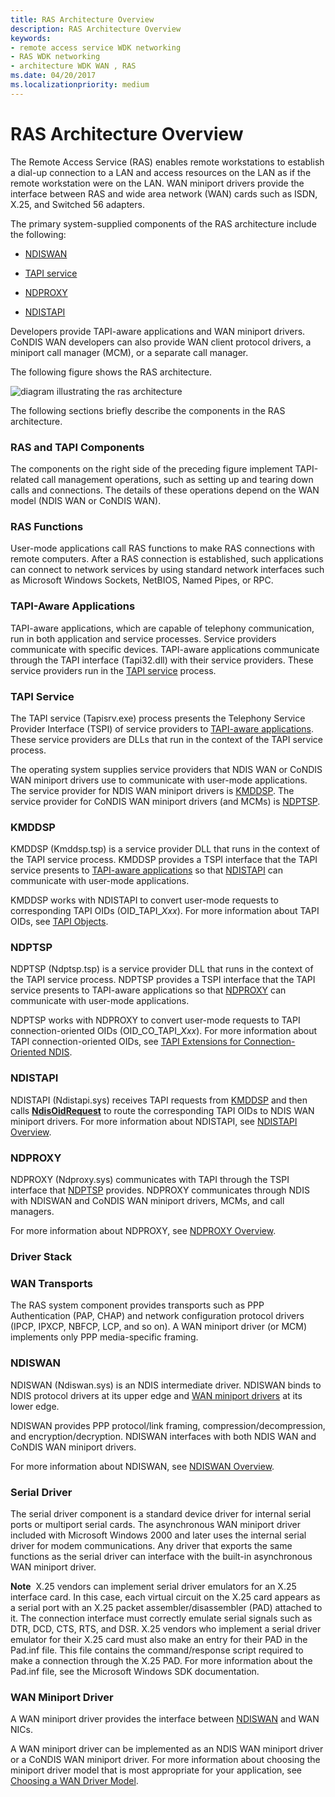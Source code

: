 ```yaml
---
title: RAS Architecture Overview
description: RAS Architecture Overview
keywords:
- remote access service WDK networking
- RAS WDK networking
- architecture WDK WAN , RAS
ms.date: 04/20/2017
ms.localizationpriority: medium
---
```


# RAS Architecture Overview





The Remote Access Service (RAS) enables remote workstations to establish a dial-up connection to a LAN and access resources on the LAN as if the remote workstation were on the LAN. WAN miniport drivers provide the interface between RAS and wide area network (WAN) cards such as ISDN, X.25, and Switched 56 adapters.

The primary system-supplied components of the RAS architecture include the following:

-   [NDISWAN](#ddk-ndiswan-ng)

-   [TAPI service](#ddk-tapi-service-ng)

-   [NDPROXY](#ddk-ndproxy-ng)

-   [NDISTAPI](#ddk-ndistapi-ng)

Developers provide TAPI-aware applications and WAN miniport drivers. CoNDIS WAN developers can also provide WAN client protocol drivers, a miniport call manager (MCM), or a separate call manager.

The following figure shows the RAS architecture.

![diagram illustrating the ras architecture](images/condsras.png)

The following sections briefly describe the components in the RAS architecture.

### RAS and TAPI Components

The components on the right side of the preceding figure implement TAPI-related call management operations, such as setting up and tearing down calls and connections. The details of these operations depend on the WAN model (NDIS WAN or CoNDIS WAN).

### <a href="" id="ddk-ras-functions-ng"></a>RAS Functions

User-mode applications call RAS functions to make RAS connections with remote computers. After a RAS connection is established, such applications can connect to network services by using standard network interfaces such as Microsoft Windows Sockets, NetBIOS, Named Pipes, or RPC.

### <a href="" id="ddk-tapi-aware-applications-ng"></a>TAPI-Aware Applications

TAPI-aware applications, which are capable of telephony communication, run in both application and service processes. Service providers communicate with specific devices. TAPI-aware applications communicate through the TAPI interface (Tapi32.dll) with their service providers. These service providers run in the [TAPI service](#ddk-tapi-service-ng) process.

### <a href="" id="ddk-tapi-service-ng"></a>TAPI Service

The TAPI service (Tapisrv.exe) process presents the Telephony Service Provider Interface (TSPI) of service providers to [TAPI-aware applications](#ddk-tapi-aware-applications-ng). These service providers are DLLs that run in the context of the TAPI service process.

The operating system supplies service providers that NDIS WAN or CoNDIS WAN miniport drivers use to communicate with user-mode applications. The service provider for NDIS WAN miniport drivers is [KMDDSP](#ddk-kmddsp-ng). The service provider for CoNDIS WAN miniport drivers (and MCMs) is [NDPTSP](#ddk-ndptsp-ng).

### <a href="" id="ddk-kmddsp-ng"></a>KMDDSP

KMDDSP (Kmddsp.tsp) is a service provider DLL that runs in the context of the TAPI service process. KMDDSP provides a TSPI interface that the TAPI service presents to [TAPI-aware applications](#ddk-tapi-aware-applications-ng) so that [NDISTAPI](#ddk-ndistapi-ng) can communicate with user-mode applications.

KMDDSP works with NDISTAPI to convert user-mode requests to corresponding TAPI OIDs (OID\_TAPI\_*Xxx*). For more information about TAPI OIDs, see [TAPI Objects](/previous-versions/windows/hardware/network/ff564235(v=vs.85)).

### <a href="" id="ddk-ndptsp-ng"></a>NDPTSP

NDPTSP (Ndptsp.tsp) is a service provider DLL that runs in the context of the TAPI service process. NDPTSP provides a TSPI interface that the TAPI service presents to TAPI-aware applications so that [NDPROXY](#ddk-ndproxy-ng) can communicate with user-mode applications.

NDPTSP works with NDPROXY to convert user-mode requests to TAPI connection-oriented OIDs (OID\_CO\_TAPI\_*Xxx*). For more information about TAPI connection-oriented OIDs, see [TAPI Extensions for Connection-Oriented NDIS](./tapi-extension-oids-for-connection-oriented-ndis.md).

### <a href="" id="ddk-ndistapi-ng"></a>NDISTAPI

NDISTAPI (Ndistapi.sys) receives TAPI requests from [KMDDSP](#ddk-kmddsp-ng) and then calls [**NdisOidRequest**](/windows-hardware/drivers/ddi/ndis/nf-ndis-ndisoidrequest) to route the corresponding TAPI OIDs to NDIS WAN miniport drivers. For more information about NDISTAPI, see [NDISTAPI Overview](ndistapi-overview.md).

### <a href="" id="ddk-ndproxy-ng"></a>NDPROXY

NDPROXY (Ndproxy.sys) communicates with TAPI through the TSPI interface that [NDPTSP](#ddk-ndptsp-ng) provides. NDPROXY communicates through NDIS with NDISWAN and CoNDIS WAN miniport drivers, MCMs, and call managers.

For more information about NDPROXY, see [NDPROXY Overview](ndproxy-overview.md).

### Driver Stack

### <a href="" id="ddk-wan-transports-ng"></a>WAN Transports

The RAS system component provides transports such as PPP Authentication (PAP, CHAP) and network configuration protocol drivers (IPCP, IPXCP, NBFCP, LCP, and so on). A WAN miniport driver (or MCM) implements only PPP media-specific framing.

### <a href="" id="ddk-ndiswan-ng"></a>NDISWAN

NDISWAN (Ndiswan.sys) is an NDIS intermediate driver. NDISWAN binds to NDIS protocol drivers at its upper edge and [WAN miniport drivers](wan-miniport-drivers.md) at its lower edge.

NDISWAN provides PPP protocol/link framing, compression/decompression, and encryption/decryption. NDISWAN interfaces with both NDIS WAN and CoNDIS WAN miniport drivers.

For more information about NDISWAN, see [NDISWAN Overview](ndiswan-overview.md).

### <a href="" id="ddk-serial-driver-ng"></a>Serial Driver

The serial driver component is a standard device driver for internal serial ports or multiport serial cards. The asynchronous WAN miniport driver included with Microsoft Windows 2000 and later uses the internal serial driver for modem communications. Any driver that exports the same functions as the serial driver can interface with the built-in asynchronous WAN miniport driver.

**Note**  X.25 vendors can implement serial driver emulators for an X.25 interface card. In this case, each virtual circuit on the X.25 card appears as a serial port with an X.25 packet assembler/disassembler (PAD) attached to it. The connection interface must correctly emulate serial signals such as DTR, DCD, CTS, RTS, and DSR.
X.25 vendors who implement a serial driver emulator for their X.25 card must also make an entry for their PAD in the Pad.inf file. This file contains the command/response script required to make a connection through the X.25 PAD. For more information about the Pad.inf file, see the Microsoft Windows SDK documentation.

 

### WAN Miniport Driver

A WAN miniport driver provides the interface between [NDISWAN](#ddk-ndiswan-ng) and WAN NICs.

A WAN miniport driver can be implemented as an NDIS WAN miniport driver or a CoNDIS WAN miniport driver. For more information about choosing the miniport driver model that is most appropriate for your application, see [Choosing a WAN Driver Model](choosing-a-wan-driver-model.md).

 

